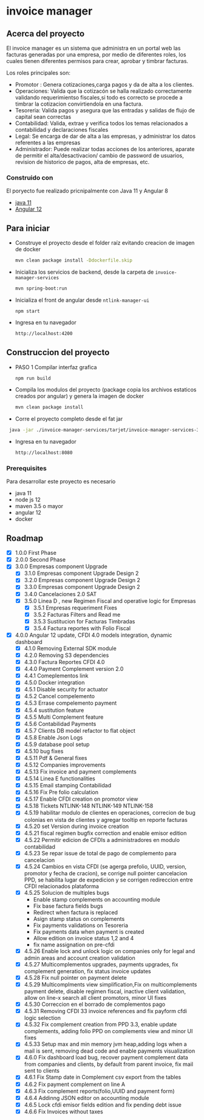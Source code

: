 # invoice manager

<!-- ABOUT THE PROJECT -->
## Acerca del proyecto

El invoice manager es un sistema que administra en un portal web las facturas generadas por una empresa, por medio de diferentes roles, los cuales tienen diferentes permisos para crear, aprobar y timbrar facturas.


Los roles principales son:
* Promotor : Genera cotizaciones,carga pagos y da de alta a los clientes.
* Operaciones: Valida que la cotizacón se halla realizado correctamente validando requerimientso fiscales,si todo es correcto se procede a timbrar la cotizacion convirtiendola en una factura.
* Tesoreria: Valida pagos y asegura que las entradas y salidas de flujo de capital sean correctas
* Contabilidad: Valida, extrae y verifica todos los temas relacionados a contabilidad y declaraciones fiscales
* Legal: Se encarga de dar de alta a las empresas, y administrar los datos referentes a las empresas
* Administrador: Puede realizar todas acciones de los anteriores, aparate de permitir el alta/desactivacion/ cambio de password de usuarios, revision de historico de pagos, alta de empresas, etc.



### Construido con

El poryecto fue realizado pricnipalmente con Java 11 y Angular 8
* [java 11](https://www.oracle.com/mx/java/technologies/javase-jdk11-downloads.html)
* [Angular 12](https://angular.io)



<!-- GETTING STARTED -->
## Para iniciar

* Construye el proyecto desde el folder raíz evitando creacion de imagen de docker
  ```sh
  mvn clean package install -Ddockerfile.skip
  ```

* Inicializa los servicios de backend, desde la carpeta de <code>invoice-manager-services</code>
  ```sh
  mvn spring-boot:run
  ```
  
* Inicializa el front de angular desde <code>ntlink-manager-ui</code>
  ```
  npm start
  ```

* Ingresa en tu navegador
  ```sh
  http://localhost:4200
  ```

## Construccion del proyecto

* PASO 1 Compilar interfaz grafica
  ``` sh
  npm run build
  ```
* Compila los modulos del proyecto (package copia los archivos estaticos creados por angular) y genera la imagen de docker
  ```sh
  mvn clean package install
  ```

* Corre el proyecto completo desde el fat jar
 ```sh
  java -jar ./invoice-manager-services/tarjet/invoice-manager-services-3.x.x.jar
  ```
* Ingresa en tu navegador
  ```sh
  http://localhost:8080
  ```


### Prerequisites

Para desarrollar este proyecto es necesario

* java 11
* node js 12
* maven 3.5 o mayor
* angular 12
* docker

<!-- ROADMAP -->
## Roadmap

- [x] 1.0.0 First Phase
- [x] 2.0.0 Second Phase
- [x] 3.0.0 Empresas component Upgrade
  - [x] 3.1.0 Empresas component Upgrade Design 2
  - [x] 3.2.0 Empresas component Upgrade Design 2
  - [x] 3.3.0 Empresas component Upgrade Design 2
  - [x] 3.4.0 Cancelaciones 2.0 SAT
  - [x] 3.5.0 Linea D , new Regimen Fiscal and operative logic for Empresas
    - [x] 3.5.1 Empresas requeriment Fixes 
    - [x] 3.5.2 Facturas Filters and Read me
    - [x] 3.5.3 Sustitucion for Facturas Timbradas
    - [x] 3.5.4 Factura reportes with Folio Fiscal
- [x] 4.0.0 Angular 12 update, CFDI 4.0 models integration, dynamic dashboard
  - [x] 4.1.0 Removing External SDK module
  - [x] 4.2.0 Removing S3 dependencies
  - [x] 4.3.0 Factura Reportes CFDI 4.0
  - [x] 4.4.0 Payment Complement version 2.0
  - [x] 4.4.1 Comeplementos link
  - [x] 4.5.0 Docker integration
  - [x] 4.5.1 Disable security for actuator
  - [x] 4.5.2 Cancel compelemento
  - [x] 4.5.3 Errase compelemento payment
  - [x] 4.5.4 sustitution feature
  - [x] 4.5.5 Multi Complement feature
  - [x] 4.5.6 Contabilidad Payments
  - [x] 4.5.7 Clients DB model refactor to flat object
  - [x] 4.5.8 Enable Json Logs
  - [x] 4.5.9 database pool setup
  - [x] 4.5.10 bug fixes
  - [x] 4.5.11 Pdf & General fixes
  - [x] 4.5.12 Companies improvements
  - [x] 4.5.13 Fix invoice and payment complements
  - [x] 4.5.14 Linea E functionalities
  - [x] 4.5.15 Email stamping Contabilidad
  - [x] 4.5.16 Fix Pre folio calculation
  - [x] 4.5.17 Enable CFDI creation on promotor view
  - [x] 4.5.18 Tickets NTLINK-148 NTLINK-149 NTLINK-158
  - [x] 4.5.19 habilitar modulo de clientes en operaciones, correcion de bug colonias en vista de clientes y agregar tooltip en reporte facturas
  - [x] 4.5.20 set Version during  invoice creation
  - [x] 4.5.21 fiscal regimen bugfix correction and enable emisor edition
  - [x] 4.5.22 Permitir edicion  de CFDIs a administradores en modulo contabilidad
  - [x] 4.5.23 Se repar issue de total de pago de complemento para cancelacion
  - [x] 4.5.24 Cambios en vista CFDI (se agerga prefolio, UUID, version, promotor y fecha de cracion), se corrige null pointer cancelacion PPD, se habilita lugar de expedicion y se corrigen redireccion entre CFDI relacionados plataforma
  - [x] 4.5.25 Solucion de multiples bugs
    - Enable stamp complements on accounting module 
    - Fix base factura fields bugs 
    - Redirect when factura is replaced 
    - Asign stamp status on complements 
    - Fix payments validations on Tesoreria 
    - Fix payments data when payment is created 
    - Allow edition on invoice status 1,2 and 4 
    - fix name assignation on pre-cfdi
  - [x] 4.5.26 Enable lock and unlock logic on companies only for legal and admin areas and account creation validation
  - [x] 4.5.27 Multicomplementos upgrades, payments upgrades, fix complement generation, fix status invoice updates
  - [x] 4.5.28 Fix null pointer on payment delete
  - [x] 4.5.29 Multicomplments view simplification,Fix on multicomplements payment delete, disable regimen fiscal, inactive client validation, allow on line-x search all client promotors, minor UI fixes
  - [x] 4.5.30 Correccion en el borrado de complementos pago
  - [x] 4.5.31 Removing CFDI 33 invoice references and fix payform cfdi logic selection
  - [x] 4.5.32 Fix complement creation from PPD 3.3, enable update complements, adding folio PPD on complements view and minor UI fixes
  - [x] 4.5.33 Setup max and min memory jvm heap,adding logs when a mail is sent, removing dead code and enable payments visualization
  - [x] 4.6.0  Fix dashboard load bug, recover payment complement data from companies and clients, by default from parent invoice, fix mail sent to clients
  - [x] 4.6.1  Fix Stamp date in Complement csv export from the tables
  - [x] 4.6.2  Fix payment complement on line A
  - [x] 4.6.3  Fix complement reports(folio,UUID and payment form)
  - [x] 4.6.4 Addinng JSON editor on accounting module
  - [x] 4.6.5 Lock cfdi emisor fields edition and fix pending debt issue
  - [x] 4.6.6 Fix Invoices without taxes 